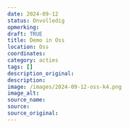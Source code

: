 ```yaml
---
date: 2024-09-12
status: Onvolledig
opmerking: 
draft: TRUE
title: Demo in Oss
location: Oss
coordinates: 
category: acties
tags: []
description_original: 
description: 
image: /images/2024-09-12-oss-k4.png
image_alt: 
source_name: 
source: 
source_original: 
---
```

